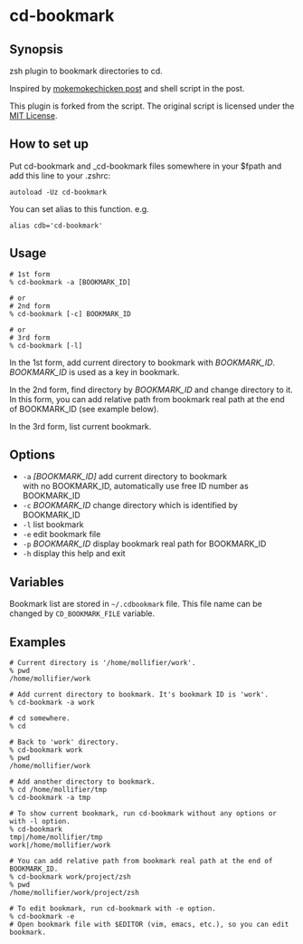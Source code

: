 # cd-bookmark

## Synopsis
zsh plugin to bookmark directories to cd.

Inspired by [mokemokechicken post](http://qiita.com/mokemokechicken/items/69af0db3e2cd27c1c467) and shell script in the post.

This plugin is forked from the script. The original script is licensed under the [MIT License](http://mokemokechicken.mit-license.org/).

## How to set up
Put cd-bookmark and _cd-bookmark files somewhere in your $fpath and add this line to your .zshrc:

```
autoload -Uz cd-bookmark
```

You can set alias to this function.
e.g.

```
alias cdb='cd-bookmark'
```

## Usage


```
# 1st form
% cd-bookmark -a [BOOKMARK_ID]

# or
# 2nd form
% cd-bookmark [-c] BOOKMARK_ID

# or
# 3rd form
% cd-bookmark [-l]
```

In the 1st form, add current directory to bookmark with <var>BOOKMARK\_ID</var>.
<var>BOOKMARK\_ID</var> is used as a key in bookmark.

In the 2nd form, find directory by <var>BOOKMARK\_ID</var> and change directory to it. In this form, you can add relative path from bookmark real path at the end of BOOKMARK\_ID (see example below).

In the 3rd form, list current bookmark.

## Options
* `-a` <var>[BOOKMARK\_ID]</var>  add current directory to bookmark<br />
                                with no BOOKMARK\_ID, automatically use free ID number as BOOKMARK\_ID
* `-c` <var>BOOKMARK\_ID</var>   change directory which is identified by BOOKMARK\_ID
* `-l`                           list bookmark
* `-e`                           edit bookmark file
* `-p` <var>BOOKMARK\_ID</var>   display bookmark real path for BOOKMARK\_ID
* `-h`                           display this help and exit

## Variables

Bookmark list are stored in `~/.cdbookmark` file. This file name can be changed by `CD_BOOKMARK_FILE` variable.


## Examples

```
# Current directory is '/home/mollifier/work'.
% pwd
/home/mollifier/work

# Add current directory to bookmark. It's bookmark ID is 'work'.
% cd-bookmark -a work

# cd somewhere.
% cd

# Back to 'work' directory.
% cd-bookmark work
% pwd
/home/mollifier/work

# Add another directory to bookmark.
% cd /home/mollifier/tmp
% cd-bookmark -a tmp

# To show current bookmark, run cd-bookmark without any options or with -l option.
% cd-bookmark
tmp|/home/mollifier/tmp
work|/home/mollifier/work

# You can add relative path from bookmark real path at the end of BOOKMARK_ID.
% cd-bookmark work/project/zsh
% pwd
/home/mollifier/work/project/zsh

# To edit bookmark, run cd-bookmark with -e option.
% cd-bookmark -e
# Open bookmark file with $EDITOR (vim, emacs, etc.), so you can edit bookmark.
```

